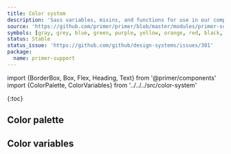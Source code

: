 ```yaml
---
title: Color system
description: 'Sass variables, mixins, and functions for use in our components.'
source: 'https://github.com/primer/primer/blob/master/modules/primer-support/lib/variables/color-system.scss'
symbols: [gray, grey, blue, green, purple, yellow, orange, red, black, white]
status: Stable
status_issue: 'https://github.com/github/design-systems/issues/301'
package:
  name: primer-support
---
```


import {BorderBox, Box, Flex, Heading, Text} from '@primer/components'
import {ColorPalette, ColorVariables} from '../../../src/color-system'

{:toc}

## Color palette

<ColorPalette />

## Color variables

<ColorVariables />
